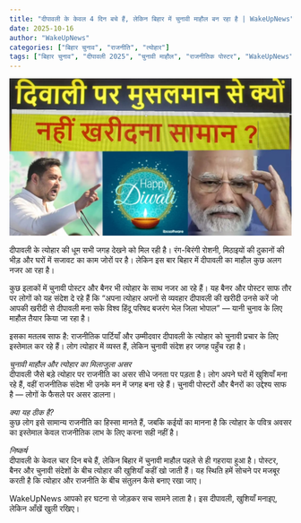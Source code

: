 ```yaml
---
title: "दीपावली के केवल 4 दिन बचे हैं, लेकिन बिहार में चुनावी माहौल बन रहा है | WakeUpNews"
date: 2025-10-16
author: "WakeUpNews"
categories: ["बिहार चुनाव", "राजनीति", "त्योहार"]
tags: ["बिहार चुनाव", "दीपावली 2025", "चुनावी माहौल", "राजनीतिक पोस्टर", "WakeUpNews", "त्योहार और राजनीति", "लोकसभा चुनाव"]
---
```


![Thumbnail](/assets/images/dipawali-controversy-thumb.jpg.jpeg)

दीपावली के त्योहार की धूम सभी जगह देखने को मिल रही है। रंग-बिरंगी रोशनी, मिठाइयों की दुकानों की भीड़ और घरों में सजावट का काम जोरों पर है। लेकिन इस बार बिहार में दीपावली का माहौल कुछ अलग नजर आ रहा है।  

कुछ इलाकों में चुनावी पोस्टर और बैनर भी त्योहार के साथ नजर आ रहे हैं। यह बैनर और पोस्टर साफ तौर पर लोगों को यह संदेश दे रहे हैं कि “अपना त्योहार अपनों से व्यवहार दीपावली की खरीदी उनसे करें जो आपकी खरीदी से दीपावली मना सके विश्व हिंदू परिषद बजरंग भेल जिला भोपाल” — यानी चुनाव के लिए माहौल तैयार किया जा रहा है।  

इसका मतलब साफ है: राजनीतिक पार्टियाँ और उम्मीदवार दीपावली के त्योहार को चुनावी प्रचार के लिए इस्तेमाल कर रहे हैं। लोग त्योहार में व्यस्त हैं, लेकिन चुनावी संदेश हर जगह पहुँच रहा है।  

*चुनावी माहौल और त्योहार का मिलाजुला असर*  
दीपावली जैसे बड़े त्योहार पर राजनीति का असर सीधे जनता पर पड़ता है। लोग अपने घरों में खुशियाँ मना रहे हैं, वहीं राजनीतिक संदेश भी उनके मन में जगह बना रहे हैं। चुनावी पोस्टरों और बैनरों का उद्देश्य साफ है — लोगों के फैसले पर असर डालना।  

*क्या यह ठीक है?*  
कुछ लोग इसे सामान्य राजनीति का हिस्सा मानते हैं, जबकि कईयों का मानना है कि त्योहार के पवित्र अवसर का इस्तेमाल केवल राजनीतिक लाभ के लिए करना सही नहीं है।  

*निष्कर्ष*  
दीपावली के केवल चार दिन बचे हैं, लेकिन बिहार में चुनावी माहौल पहले से ही गहराया हुआ है। पोस्टर, बैनर और चुनावी संदेशों के बीच त्योहार की खुशियाँ कहीं खो जाती हैं। यह स्थिति हमें सोचने पर मजबूर करती है कि त्योहार और राजनीति के बीच संतुलन कैसे बनाए रखा जाए।  

WakeUpNews आपको हर घटना से जोड़कर सच सामने लाता है। इस दीपावली, खुशियाँ मनाइए, लेकिन आँखें खुली रखिए।
